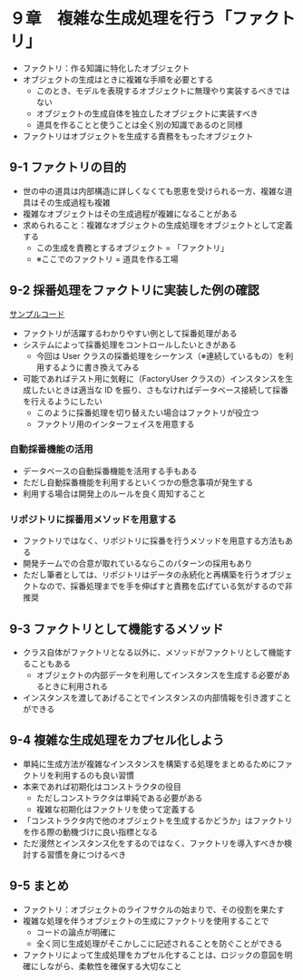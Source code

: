 # ９章　複雑な生成処理を行う「ファクトリ」

- ファクトリ：作る知識に特化したオブジェクト
- オブジェクトの生成はときに複雑な手順を必要とする
  - このとき、モデルを表現するオブジェクトに無理やり実装するべきではない
  - オブジェクトの生成自体を独立したオブジェクトに実装すべき
  - 道具を作ることと使うことは全く別の知識であるのと同様
- ファクトリはオブジェクトを生成する責務をもったオブジェクト

## 9-1 ファクトリの目的

- 世の中の道具は内部構造に詳しくなくても恩恵を受けられる一方、複雑な道具はその生成過程も複雑
- 複雑なオブジェクトはその生成過程が複雑になることがある
- 求められること：複雑なオブジェクトの生成処理をオブジェクトとして定義する
  - この生成を責務とするオブジェクト = 「ファクトリ」
  - ※ここでのファクトリ = 道具を作る工場

## 9-2 採番処理をファクトリに実装した例の確認

[サンプルコード](https://github.com/miily8310s/ddd-bottomup/blob/master/chap9/SampleCodes/)

- ファクトリが活躍するわかりやすい例として採番処理がある
- システムによって採番処理をコントロールしたいときがある
  - 今回は User クラスの採番処理をシーケンス（※連続しているもの）を利用するように書き換えてみる
- 可能であればテスト用に気軽に（FactoryUser クラスの）インスタンスを生成したいときは適当な ID を振り、さもなければデータベース接続して採番を行えるようにしたい
  - このように採番処理を切り替えたい場合はファクトリが役立つ
  - ファクトリ用のインターフェイスを用意する

### 自動採番機能の活用

- データベースの自動採番機能を活用する手もある
- ただし自動採番機能を利用するといくつかの懸念事項が発生する
- 利用する場合は開発上のルールを良く周知すること

### リポジトリに採番用メソッドを用意する

- ファクトリではなく、リポジトリに採番を行うメソッドを用意する方法もある
- 開発チームでの合意が取れているならこのパターンの採用もあり
- ただし筆者としては、リポジトリはデータの永続化と再構築を行うオブジェクトなので、採番処理までを手を伸ばすと責務を広げている気がするので非推奨

## 9-3 ファクトリとして機能するメソッド

- クラス自体がファクトリとなる以外に、メソッドがファクトリとして機能することもある
  - オブジェクトの内部データを利用してインスタンスを生成する必要があるときに利用される
- インスタンスを渡してあげることでインスタンスの内部情報を引き渡すことができる

## 9-4 複雑な生成処理をカプセル化しよう

- 単純に生成方法が複雑なインスタンスを構築する処理をまとめるためにファクトリを利用するのも良い習慣
- 本来であれば初期化はコンストラクタの役目
  - ただしコンストラクタは単純である必要がある
  - 複雑な初期化はファクトリを使って定義する
- 「コンストラクタ内で他のオブジェクトを生成するかどうか」はファクトリを作る際の動機づけに良い指標となる
- ただ漫然とインスタンス化をするのではなく、ファクトリを導入すべきか検討する習慣を身につけるべき

## 9-5 まとめ

- ファクトリ：オブジェクトのライフサクルの始まりで、その役割を果たす
- 複雑な処理を伴うオブジェクトの生成にファクトリを使用することで
  - コードの論点が明確に
  - 全く同じ生成処理がそこかしこに記述されることを防ぐことができる
- ファクトリによって生成処理をカプセル化することは、ロジックの意図を明確にしながら、柔軟性を確保する大切なこと
